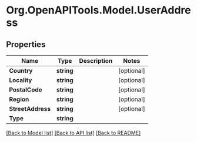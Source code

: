 
# Org.OpenAPITools.Model.UserAddress

## Properties

Name | Type | Description | Notes
------------ | ------------- | ------------- | -------------
**Country** | **string** |  | [optional] 
**Locality** | **string** |  | [optional] 
**PostalCode** | **string** |  | [optional] 
**Region** | **string** |  | [optional] 
**StreetAddress** | **string** |  | [optional] 
**Type** | **string** |  | 

[[Back to Model list]](../README.md#documentation-for-models)
[[Back to API list]](../README.md#documentation-for-api-endpoints)
[[Back to README]](../README.md)

